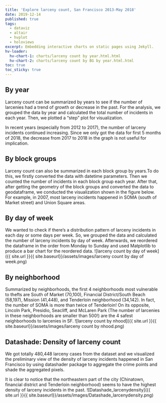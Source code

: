 ```yaml
---
title: 'Explore larceny count, San Francisco 2013-May 2018'
date: 2019-12-14
published: true
tags:
  - dataviz
  - altair
  - hvplot
  - holoviews
excerpt: Embedding interactive charts on static pages using Jekyll.
hv-loader:
  hv-chart-1: charts/larceny count by year.html.html
  hv-chart-2: charts/larceny count by BG by year.html.html
toc: true
toc_sticky: true
---
```


## By year
Larceny count can be summarized by years to see if the number of larcenies had a trend of growth or decrease in the past. For the analysis, we grouped the data by year and calculated the total number of incidents in each year. Then, we plotted a “step” plot for visualization.

In recent years (especially from 2012 to 2017), the number of larceny incidents continued increasing. Since we only got the data for first 5 months of 2018, the decrease from 2017 to 2018 in the graph is not useful for implication.
<div id="hv-chart-1"></div>

## By block groups
Larceny count can also be summarized in each block group by years.To do this, we firstly converted the data with datetime parameters. Then we counted the number of incidents in each block group each year. After that, after getting the geometry of the block groups and converted the data to geodataframe, we conducted the visualization shown in the figure below. For example, in 2007, most larceny incidents happened in SOMA (south of Market street) and Union Square areas.
<div id="hv-chart-2"></div>

## By day of week
We wanted to check if there’s a distribution pattern of larceny incidents in each day or some days per week. So, we grouped the data and calculated the number of larceny incidents by day of week. Afterwards, we reordered the dataframe in the order from Monday to Sunday and used Matplotlib to produce a bar chart for the reordered data.
![larceny count by day of week]({{ site.url }}{{ site.baseurl}}/assets/images/larceny count by day of week.png)

## By neighborhood
Summarized by neighborhoods, the first 4 neighborhoods most vulnerable to thefts are South of Market (70,100), Financial District/South Beach (58,197), Mission (41,448), and Tenderloin neighborhood (34,142). In fact, the number of SOMA is more than twice of Tenderloin! On its opposite, Lincoln Park, Presidio, Seacliff, and McLaren Park (The number of larcenies in these neighborhoods are smaller than 500!) are the 4 safest neighborhoods to larcenies in SF. 
![larceny count by nhood]({{ site.url }}{{ site.baseurl}}/assets/images/larceny count by nhood.png)

## Datashade: Density of larceny count
We got totally 480,448 larceny cases from the dataset and we visualized the preliminary view of the density of larceny incidents happened in San Francisco by using datashader package to aggregate the crime points and shade the aggregated pixels.

It is clear to notice that the northeastern part of the city (Chinatown, financial district and Tenderloin neighborhood) seems to have the highest density of larceny incidents in the past.
![Datashade_larcenydensity]({{ site.url }}{{ site.baseurl}}/assets/images/Datashade_larcenydensity.png) 
